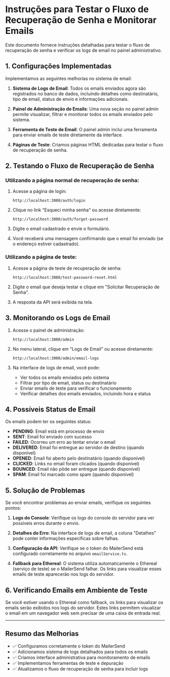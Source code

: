 # Instruções para Testar o Fluxo de Recuperação de Senha e Monitorar Emails

Este documento fornece instruções detalhadas para testar o fluxo de recuperação de senha e verificar os logs de email no painel administrativo.

## 1. Configurações Implementadas

Implementamos as seguintes melhorias no sistema de email:

1. **Sistema de Logs de Email**: Todos os emails enviados agora são registrados no banco de dados, incluindo detalhes como destinatário, tipo de email, status de envio e informações adicionais.

2. **Painel de Administração de Emails**: Uma nova seção no painel admin permite visualizar, filtrar e monitorar todos os emails enviados pelo sistema.

3. **Ferramenta de Teste de Email**: O painel admin inclui uma ferramenta para enviar emails de teste diretamente da interface.

4. **Páginas de Teste**: Criamos páginas HTML dedicadas para testar o fluxo de recuperação de senha.

## 2. Testando o Fluxo de Recuperação de Senha

### Utilizando a página normal de recuperação de senha:

1. Acesse a página de login:
   ```
   http://localhost:3000/auth/login
   ```

2. Clique no link "Esqueci minha senha" ou acesse diretamente:
   ```
   http://localhost:3000/auth/forgot-password
   ```

3. Digite o email cadastrado e envie o formulário.

4. Você receberá uma mensagem confirmando que o email foi enviado (se o endereço estiver cadastrado).

### Utilizando a página de teste:

1. Acesse a página de teste de recuperação de senha:
   ```
   http://localhost:3000/test-password-reset.html
   ```

2. Digite o email que deseja testar e clique em "Solicitar Recuperação de Senha".

3. A resposta da API será exibida na tela.

## 3. Monitorando os Logs de Email

1. Acesse o painel de administração:
   ```
   http://localhost:3000/admin
   ```

2. No menu lateral, clique em "Logs de Email" ou acesse diretamente:
   ```
   http://localhost:3000/admin/email-logs
   ```

3. Na interface de logs de email, você pode:
   - Ver todos os emails enviados pelo sistema
   - Filtrar por tipo de email, status ou destinatário
   - Enviar emails de teste para verificar o funcionamento
   - Verificar detalhes dos emails enviados, incluindo hora e status

## 4. Possíveis Status de Email

Os emails podem ter os seguintes status:

- **PENDING**: Email está em processo de envio
- **SENT**: Email foi enviado com sucesso
- **FAILED**: Ocorreu um erro ao tentar enviar o email
- **DELIVERED**: Email foi entregue ao servidor de destino (quando disponível)
- **OPENED**: Email foi aberto pelo destinatário (quando disponível)
- **CLICKED**: Links no email foram clicados (quando disponível)
- **BOUNCED**: Email não pôde ser entregue (quando disponível)
- **SPAM**: Email foi marcado como spam (quando disponível)

## 5. Solução de Problemas

Se você encontrar problemas ao enviar emails, verifique os seguintes pontos:

1. **Logs do Console**: Verifique os logs do console do servidor para ver possíveis erros durante o envio.

2. **Detalhes do Erro**: Na interface de logs de email, a coluna "Detalhes" pode conter informações específicas sobre falhas.

3. **Configuração da API**: Verifique se o token do MailerSend está configurado corretamente no arquivo `emailService.ts`.

4. **Fallback para Ethereal**: O sistema utiliza automaticamente o Ethereal (serviço de teste) se o MailerSend falhar. Os links para visualizar esses emails de teste aparecerão nos logs do servidor.

## 6. Verificando Emails em Ambiente de Teste

Se você estiver usando o Ethereal como fallback, os links para visualizar os emails serão exibidos nos logs do servidor. Estes links permitem visualizar o email em um navegador web sem precisar de uma caixa de entrada real.

---

## Resumo das Melhorias

- ✅ Configuramos corretamente o token do MailerSend
- ✅ Adicionamos sistema de logs detalhados para todos os emails
- ✅ Criamos interface administrativa para monitoramento de emails
- ✅ Implementamos ferramentas de teste e depuração
- ✅ Atualizamos o fluxo de recuperação de senha para incluir logs
